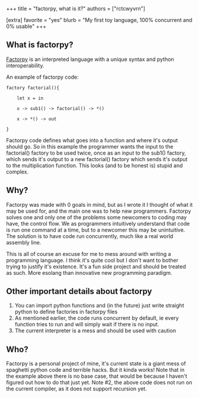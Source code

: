 +++
title = "factorpy, what is it?"
authors = ["rctcwyvrn"]

[extra]
favorite = "yes"
blurb = "My first toy language, 100% concurrent and 0% usable"
+++

What is factorpy?
---

[Factorpy](https://github.com/rctcwyvrn/factorpy) is an interpreted language with a unique syntax and python interoperability.



An example of factorpy code:

```
factory factorial(){

	let x = in

	x -> sub1() -> factorial() -> *()

	x -> *() -> out

}
```

Factorpy code defines what goes into a function and where it's output should go. So in this example the programmer wants the input to the factorial() factory to be used twice, once as an input to the sub1() factory, which sends it's output to a new factorial() factory which sends it's output to the multiplication function. This looks (and to be honest is) stupid and complex.



Why?
---

Factorpy was made with 0 goals in mind, but as I wrote it I thought of what it may be used for, and the main one was to help new programmers. Factorpy solves one and only one of the problems some newcomers to coding may have, the control flow. We as programmers intuitively understand that code is run one command at a time, but to a newcomer this may be unintuitive. The solution is to have code run concurrently, much like a real world assembly line.



This is all of course an excuse for me to mess around with writing a programming language. I think it's quite cool but I don't want to bother trying to justify it's existence. It's a fun side project and should be treated as such. More esolang than innovative new programming paradigm.



Other important details about factorpy
---

1. You can import python functions and (in the future) just write straight python to define factories in factorpy files
2. As mentioned earlier, the code runs concurrent by default, ie every function tries to run and will simply wait if there is no input.
3. The current interpreter is a mess and should be used with caution



Who?
---

Factorpy is a personal project of mine, it's current state is a giant mess of spaghetti python code and terrible hacks. But it kinda works! Note that in the example above there is no base case, that would be because I haven't figured out how to do that just yet. Note #2, the above code does not run on the current compiler, as it does not support recursion yet.

